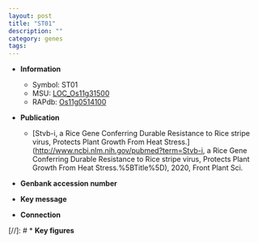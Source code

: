 ```yaml
---
layout: post
title: "ST01"
description: ""
category: genes
tags: 
---
```


* **Information**  
    + Symbol: ST01  
    + MSU: [LOC_Os11g31500](http://rice.uga.edu/cgi-bin/ORF_infopage.cgi?orf=LOC_Os11g31500)  
    + RAPdb: [Os11g0514100](http://rapdb.dna.affrc.go.jp/viewer/gbrowse_details/irgsp1?name=Os11g0514100)  

* **Publication**  
    + [Stvb-i, a Rice Gene Conferring Durable Resistance to Rice stripe virus, Protects Plant Growth From Heat Stress.](http://www.ncbi.nlm.nih.gov/pubmed?term=Stvb-i, a Rice Gene Conferring Durable Resistance to Rice stripe virus, Protects Plant Growth From Heat Stress.%5BTitle%5D), 2020, Front Plant Sci.

* **Genbank accession number**  

* **Key message**  

* **Connection**  

[//]: # * **Key figures**  


